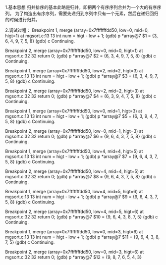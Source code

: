 1.基本思想
归并排序的基本此略是归并，即把两个有序序列合并为一个大的有序序列。
为了构造出有序序列，需要先递归到序列中只有一个元素，然后在递归回归的时候进行归并。

2.调试过程：
Breakpoint 1, merge (array=0x7fffffffdd50, low=0, mid=0, higt=1) at mgsort.c:13
13	    int num = higt - low + 1;
(gdb) p *array@7
$1 = {3, 6, 4, 9, 7, 5, 8}
(gdb) c
Continuing.

Breakpoint 2, merge (array=0x7fffffffdd50, low=0, mid=0, higt=1) at mgsort.c:32
32	    return 0;
(gdb) p *array@7
$2 = {6, 3, 4, 9, 7, 5, 8}
(gdb) c
Continuing.

Breakpoint 1, merge (array=0x7fffffffdd50, low=2, mid=2, higt=3) at mgsort.c:13
13	    int num = higt - low + 1;
(gdb) p *array@7
$3 = {6, 3, 4, 9, 7, 5, 8}
(gdb) c
Continuing.

Breakpoint 2, merge (array=0x7fffffffdd50, low=2, mid=2, higt=3) at mgsort.c:32
32	    return 0;
(gdb) p *array@7
$4 = {6, 3, 9, 4, 7, 5, 8}
(gdb) c
Continuing.

Breakpoint 1, merge (array=0x7fffffffdd50, low=0, mid=1, higt=3) at mgsort.c:13
13	    int num = higt - low + 1;
(gdb) p *array@7
$5 = {6, 3, 9, 4, 7, 5, 8}
(gdb) c
Continuing.

Breakpoint 2, merge (array=0x7fffffffdd50, low=0, mid=1, higt=3) at mgsort.c:32
32	    return 0;
(gdb) p *array@7
$6 = {9, 6, 4, 3, 7, 5, 8}
(gdb) c
Continuing.

Breakpoint 1, merge (array=0x7fffffffdd50, low=4, mid=4, higt=5) at mgsort.c:13
13	    int num = higt - low + 1;
(gdb) p *array@7
$7 = {9, 6, 4, 3, 7, 5, 8}
(gdb) c
Continuing.

Breakpoint 2, merge (array=0x7fffffffdd50, low=4, mid=4, higt=5) at mgsort.c:32
32	    return 0;
(gdb) p *array@7
$8 = {9, 6, 4, 3, 7, 5, 8}
(gdb) c
Continuing.

Breakpoint 1, merge (array=0x7fffffffdd50, low=4, mid=5, higt=6) at mgsort.c:13
13	    int num = higt - low + 1;
(gdb) p *array@7
$9 = {9, 6, 4, 3, 7, 5, 8}
(gdb) c
Continuing.

Breakpoint 2, merge (array=0x7fffffffdd50, low=4, mid=5, higt=6) at mgsort.c:32
32	    return 0;
(gdb) p *array@7
$10 = {9, 6, 4, 3, 8, 7, 5}
(gdb) c
Continuing.

Breakpoint 1, merge (array=0x7fffffffdd50, low=0, mid=3, higt=6) at mgsort.c:13
13	    int num = higt - low + 1;
(gdb) p *array@7
$11 = {9, 6, 4, 3, 8, 7, 5}
(gdb) c
Continuing.

Breakpoint 2, merge (array=0x7fffffffdd50, low=0, mid=3, higt=6) at mgsort.c:32
32	    return 0;
(gdb) p *array@7
$12 = {9, 8, 7, 6, 5, 4, 3}
